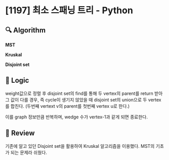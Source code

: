 # [1197] 최소 스패닝 트리 - Python

## :mag: Algorithm

**MST**

**Kruskal**

**Disjoint set**

## :round_pushpin: Logic
weight값으로 정렬 후 disjoint set의 find를 통해 두 vertex의 parent를 return 받아 그 값이 다를 경우, 즉 cycle이 생기지 않았을 때
disjoint set의 union으로 두 vertex를 합친다. (두번째 vertext v의 parent를 첫번째 vertex u로 한다.)

이를 graph 정보만큼 반복하며, wedge 수가 vertex-1과 같게 되면 종료한다.

## :memo: Review
기존에 알고 있던 Disjoint set을 활용하여 Kruskal 알고리즘을 이용했다. MST의 기초가 되는 문제라
쉬웠다.